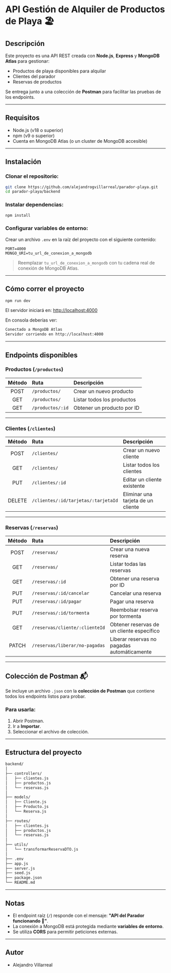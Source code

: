 # API Gestión de Alquiler de Productos de Playa 🏖️

## Descripción

Este proyecto es una API REST creada con **Node.js**, **Express** y **MongoDB Atlas** para gestionar:
- Productos de playa disponibles para alquilar
- Clientes del parador
- Reservas de productos

Se entrega junto a una colección de **Postman** para facilitar las pruebas de los endpoints.

---

## Requisitos

- Node.js (v18 o superior)
- npm (v9 o superior)
- Cuenta en MongoDB Atlas (o un cluster de MongoDB accesible)

---

## Instalación

### Clonar el repositorio:

```bash
git clone https://github.com/alejandrogvillarreal/parador-playa.git
cd parador-playa/backend
```

### Instalar dependencias:

```bash
npm install
```

### Configurar variables de entorno:

Crear un archivo `.env` en la raíz del proyecto con el siguiente contenido:

```env
PORT=4000
MONGO_URI=tu_url_de_conexion_a_mongodb
```

> Reemplazar `tu_url_de_conexion_a_mongodb` con tu cadena real de conexión de MongoDB Atlas.

---

## Cómo correr el proyecto

```bash
npm run dev
```

El servidor iniciará en: [http://localhost:4000](http://localhost:4000)

En consola deberías ver:

```bash
Conectado a MongoDB Atlas
Servidor corriendo en http://localhost:4000
```

---

## Endpoints disponibles

### Productos (`/productos`)

| Método | Ruta               | Descripción                |
|:------:|:------------------- |:---------------------------|
| POST   | `/productos/`        | Crear un nuevo producto     |
| GET    | `/productos/`        | Listar todos los productos  |
| GET    | `/productos/:id`     | Obtener un producto por ID  |

---

### Clientes (`/clientes`)

| Método | Ruta                                 | Descripción                          |
|:------:|:------------------------------------ |:------------------------------------ |
| POST   | `/clientes/`                         | Crear un nuevo cliente              |
| GET    | `/clientes/`                         | Listar todos los clientes           |
| PUT    | `/clientes/:id`                      | Editar un cliente existente         |
| DELETE | `/clientes/:id/tarjetas/:tarjetaId`   | Eliminar una tarjeta de un cliente  |

---

### Reservas (`/reservas`)

| Método | Ruta                                 | Descripción                                   |
|:------:|:------------------------------------ |:-------------------------------------------- |
| POST   | `/reservas/`                         | Crear una nueva reserva                     |
| GET    | `/reservas/`                         | Listar todas las reservas                   |
| GET    | `/reservas/:id`                      | Obtener una reserva por ID                  |
| PUT    | `/reservas/:id/cancelar`              | Cancelar una reserva                        |
| PUT    | `/reservas/:id/pagar`                 | Pagar una reserva                           |
| PUT    | `/reservas/:id/tormenta`              | Reembolsar reserva por tormenta             |
| GET    | `/reservas/cliente/:clienteId`        | Obtener reservas de un cliente específico   |
| PATCH  | `/reservas/liberar/no-pagadas`        | Liberar reservas no pagadas automáticamente |

---

## Colección de Postman 📬

Se incluye un archivo `.json` con la **colección de Postman** que contiene todos los endpoints listos para probar.

### Para usarla:

1. Abrir Postman.
2. Ir a **Importar**.
3. Seleccionar el archivo de colección.

---

## Estructura del proyecto

```bash
backend/
│
├── controllers/
│   ├── clientes.js
│   ├── productos.js
│   └── reservas.js
│
├── models/
│   ├── Cliente.js
│   ├── Producto.js
│   └── Reserva.js
│
├── routes/
│   ├── clientes.js
│   ├── productos.js
│   └── reservas.js
│
├── utils/
│   └── transformarReservaDTO.js
│
├── .env
├── app.js
├── server.js
├── seed.js
├── package.json
└── README.md
```

---

## Notas

- El endpoint raíz (`/`) responde con el mensaje: **"API del Parador funcionando 🚤"**.
- La conexión a MongoDB está protegida mediante **variables de entorno**.
- Se utiliza **CORS** para permitir peticiones externas.

---

## Autor

- Alejandro Villarreal
